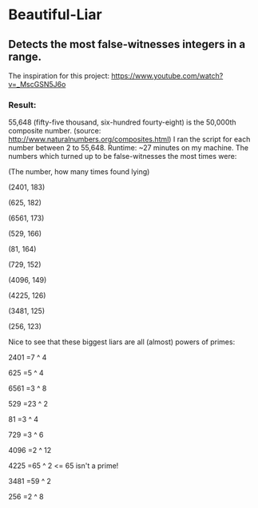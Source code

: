 # Beautiful-Liar
## Detects the most false-witnesses integers in a range.

The inspiration for this project: https://www.youtube.com/watch?v=_MscGSN5J6o

### Result:

55,648 (fifty-five thousand, six-hundred fourty-eight) is the 50,000th composite number. (source: http://www.naturalnumbers.org/composites.html)
I ran the script for each number between 2 to 55,648. Runtime: ~27 minutes on my machine.
The numbers which turned up to be false-witnesses the most times were:

(The number, how many times found lying)

(2401, 183)

(625, 182)

(6561, 173)

(529, 166)

(81, 164)

(729, 152)

(4096, 149)

(4225, 126)

(3481, 125)

(256, 123)

Nice to see that these biggest liars are all (almost) powers of primes:

2401  =7  ^ 4

625   =5  ^ 4

6561  =3  ^ 8

529   =23 ^ 2

81    =3  ^ 4

729   =3  ^ 6

4096  =2  ^ 12

4225  =65 ^ 2 <= 65 isn't a prime!

3481  =59 ^ 2

256   =2  ^ 8
